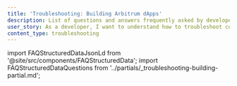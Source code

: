 ```yaml
---
title: 'Troubleshooting: Building Arbitrum dApps'
description: List of questions and answers frequently asked by developers
user_story: As a developer, I want to understand how to troubleshoot common issues when building dApps on Arbitrum.
content_type: troubleshooting
---
```


import FAQStructuredDataJsonLd from '@site/src/components/FAQStructuredData';
import FAQStructuredDataQuestions from '../partials/_troubleshooting-building-partial.md';

<FAQStructuredDataJsonLd faqsId="building" />
<FAQStructuredDataQuestions />
